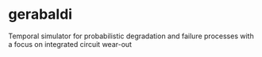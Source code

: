 # gerabaldi
Temporal simulator for probabilistic degradation and failure processes with a focus on integrated circuit wear-out
